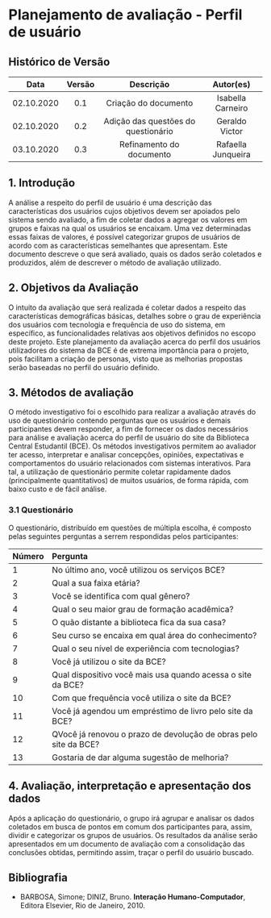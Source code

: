 # Planejamento de avaliação - Perfil de usuário

## Histórico de Versão
| Data       | Versão | Descrição                           | Autor(es)          |
|:----------:|:------:|:-----------------------------------:|:------------------:|
| 02.10.2020 | 0.1    | Criação do documento                | Isabella Carneiro  |
| 02.10.2020 | 0.2    | Adição das questões do questionário | Geraldo Victor     |
| 03.10.2020 | 0.3    | Refinamento do documento            | Rafaella Junqueira |


## 1. Introdução

A análise a respeito do perfil de usuário é uma descrição das características dos usuários cujos objetivos devem ser apoiados pelo sistema sendo avaliado, a fim de coletar dados a agregar os valores em grupos e faixas na qual os usuários se encaixam. Uma vez determinadas essas faixas de valores, é possível categorizar grupos de usuários de acordo com as características semelhantes que apresentam. Este documento descreve o que será avaliado, quais os dados serão coletados e produzidos, além de descrever o método de avaliação utilizado. 

## 2. Objetivos da Avaliação

O intuito da avaliação que será realizada é coletar dados a respeito das características demográficas básicas, detalhes sobre o grau de experiência dos usuários com tecnologia e frequência de uso do sistema, em específico, as funcionalidades relativas aos objetivos definidos no escopo deste projeto. Este planejamento da avaliação acerca do perfil dos usuários utilizadores do sistema da BCE é de extrema importância para o projeto, pois facilitam a criação de personas,  visto que as melhorias propostas serão baseadas no perfil do usuário definido.

## 3. Métodos de avaliação

O método investigativo foi o escolhido para realizar a avaliação através do uso de questionário contendo perguntas que os usuários e demais participantes devem responder, a fim de fornecer os dados necessários para análise e avaliação acerca do perfil de usuário do site da Biblioteca Central Estudantil (BCE). Os métodos investigativos permitem ao avaliador ter acesso, interpretar e analisar concepções, opiniões, expectativas e comportamentos do usuário relacionados com sistemas interativos. Para tal, a utilização de questionário permite coletar rapidamente dados (principalmente quantitativos) de muitos usuários, de forma rápida, com baixo custo e de fácil análise.

### 3.1 Questionário
O questionário, distribuído em questões de múltipla escolha, é composto pelas seguintes perguntas a serrem respondidas pelos participantes:
  
| Número | Pergunta                                                             |
| :----  | :------------------------------------------------------------------- |
| 1      | No último ano, você utilizou os serviços BCE?                        |
| 2      | Qual a sua faixa etária?                                             |
| 3      | Você se identifica com qual gênero?                                  |
| 4      | Qual o seu maior grau de formação acadêmica?                         |
| 5      | O quão distante a biblioteca fica da sua casa?                       |
| 6      | Seu curso se encaixa em qual área do conhecimento?                   |
| 7      | Qual o seu nível de experiência com tecnologias?                     |
| 8      | Você já utilizou o site da BCE?                                      |
| 9      | Qual dispositivo você mais usa quando acessa o site da BCE?          |
| 10     | Com que frequência você utiliza o site da BCE?                       |
| 11     | Você já agendou um empréstimo de livro pelo site da BCE?             |
| 12     | QVocê já renovou o prazo de devolução de obras pelo site da BCE?     |
| 13     | Gostaria de dar alguma sugestão de melhoria?                         |

## 4. Avaliação, interpretação e apresentação dos dados

Após a aplicação do questionário, o grupo irá agrupar e analisar os dados coletados em busca de pontos em comum dos participantes para, assim, dividir e categorizar os grupos de usuários. Os resultados da análise serão apresentados em um documento de avaliação com a consolidação das conclusões obtidas, permitindo assim, traçar o perfil do usuário buscado.

## Bibliografia

- BARBOSA, Simone; DINIZ, Bruno. **Interação Humano-Computador**, Editora Elsevier, Rio de Janeiro, 2010.
